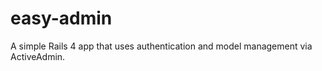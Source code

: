 easy-admin
==========

A simple Rails 4 app that uses authentication and model management via ActiveAdmin.
